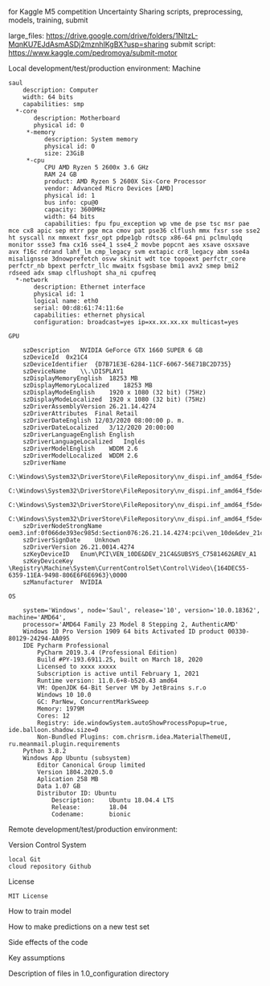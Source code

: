 for Kaggle M5 competition Uncertainty
Sharing scripts, preprocessing, models, training, submit

large_files:
https://drive.google.com/drive/folders/1NltzL-MqnKU7EJdAsmASDj2mznhIKgBX?usp=sharing
submit script:
https://www.kaggle.com/pedromoya/submit-motor

Local development/test/production environment:
Machine

    saul
        description: Computer
        width: 64 bits
        capabilities: smp
      *-core
           description: Motherboard
           physical id: 0
         *-memory
              description: System memory
              physical id: 0
              size: 23GiB
         *-cpu
              CPU AMD Ryzen 5 2600x 3.6 GHz 
              RAM 24 GB
              product: AMD Ryzen 5 2600X Six-Core Processor
              vendor: Advanced Micro Devices [AMD]
              physical id: 1
              bus info: cpu@0
              capacity: 3600MHz
              width: 64 bits
              capabilities: fpu fpu_exception wp vme de pse tsc msr pae mce cx8 apic sep mtrr pge mca cmov pat pse36 clflush mmx fxsr sse sse2 ht syscall nx mmxext fxsr_opt pdpe1gb rdtscp x86-64 pni pclmulqdq monitor ssse3 fma cx16 sse4_1 sse4_2 movbe popcnt aes xsave osxsave avx f16c rdrand lahf_lm cmp_legacy svm extapic cr8_legacy abm sse4a misalignsse 3dnowprefetch osvw skinit wdt tce topoext perfctr_core perfctr_nb bpext perfctr_llc mwaitx fsgsbase bmi1 avx2 smep bmi2 rdseed adx smap clflushopt sha_ni cpufreq
      *-network
           description: Ethernet interface
           physical id: 1
           logical name: eth0
           serial: 00:d8:61:74:11:6e
           capabilities: ethernet physical
           configuration: broadcast=yes ip=xx.xx.xx.xx multicast=yes
           
    GPU
    
        szDescription	NVIDIA GeForce GTX 1660 SUPER 6 GB
        szDeviceId	0x21C4
        szDeviceIdentifier	{D7B71E3E-6284-11CF-6067-56E71BC2D735}
        szDeviceName	\\.\DISPLAY1
        szDisplayMemoryEnglish	18253 MB
        szDisplayMemoryLocalized	18253 MB
        szDisplayModeEnglish	1920 x 1080 (32 bit) (75Hz)
        szDisplayModeLocalized	1920 x 1080 (32 bit) (75Hz)
        szDriverAssemblyVersion	26.21.14.4274
        szDriverAttributes	Final Retail
        szDriverDateEnglish	12/03/2020 08:00:00 p. m.
        szDriverDateLocalized	3/12/2020 20:00:00
        szDriverLanguageEnglish	English
        szDriverLanguageLocalized	Inglés
        szDriverModelEnglish	WDDM 2.6
        szDriverModelLocalized	WDDM 2.6
        szDriverName	
        C:\Windows\System32\DriverStore\FileRepository\nv_dispi.inf_amd64_f5de485bfda7bb25\nvldumdx.dll,
        C:\Windows\System32\DriverStore\FileRepository\nv_dispi.inf_amd64_f5de485bfda7bb25\nvldumdx.dll,
        C:\Windows\System32\DriverStore\FileRepository\nv_dispi.inf_amd64_f5de485bfda7bb25\nvldumdx.dll,
        C:\Windows\System32\DriverStore\FileRepository\nv_dispi.inf_amd64_f5de485bfda7bb25\nvldumdx.dll
        szDriverNodeStrongName	oem3.inf:0f066de393ec985d:Section076:26.21.14.4274:pci\ven_10de&dev_21c4
        szDriverSignDate	Unknown
        szDriverVersion	26.21.0014.4274
        szKeyDeviceID	Enum\PCI\VEN_10DE&DEV_21C4&SUBSYS_C7581462&REV_A1
        szKeyDeviceKey	\Registry\Machine\System\CurrentControlSet\Control\Video\{164DEC55-6359-11EA-9498-806E6F6E6963}\0000
        szManufacturer	NVIDIA
    
    OS
    
        system='Windows', node='Saul', release='10', version='10.0.18362', machine='AMD64',
        processor='AMD64 Family 23 Model 8 Stepping 2, AuthenticAMD'
        Windows 10 Pro Version 1909 64 bits Activated ID product 00330-80129-24294-AA095
        IDE Pycharm Professional
            PyCharm 2019.3.4 (Professional Edition)
            Build #PY-193.6911.25, built on March 18, 2020
            Licensed to xxxx xxxxx
            Subscription is active until February 1, 2021
            Runtime version: 11.0.6+8-b520.43 amd64
            VM: OpenJDK 64-Bit Server VM by JetBrains s.r.o
            Windows 10 10.0
            GC: ParNew, ConcurrentMarkSweep
            Memory: 1979M
            Cores: 12
            Registry: ide.windowSystem.autoShowProcessPopup=true, ide.balloon.shadow.size=0
            Non-Bundled Plugins: com.chrisrm.idea.MaterialThemeUI, ru.meanmail.plugin.requirements
        Python 3.8.2
        Windows App Ubuntu (subsystem)
            Editor Canonical Group limited
            Version 1804.2020.5.0
            Aplication 258 MB
            Data 1.07 GB
            Distributor ID: Ubuntu
                Description:    Ubuntu 18.04.4 LTS
                Release:        18.04
                Codename:       bionic

Remote development/test/production environment:




Version Control System
    
    local Git
    cloud repository Github


License 

    MIT License
    

How to train model



How to make predictions on a new test set



Side effects of the code



Key assumptions



Description of files in 1.0_configuration directory


